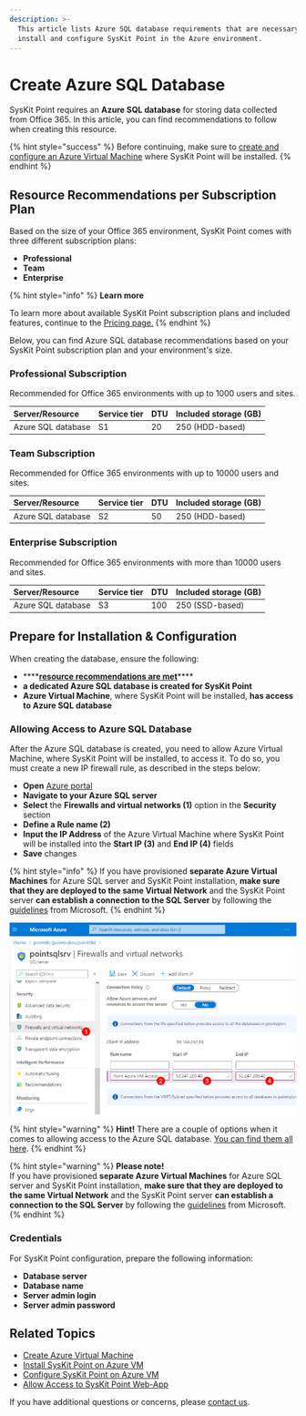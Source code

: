 ```yaml
---
description: >-
  This article lists Azure SQL database requirements that are necessary to
  install and configure SysKit Point in the Azure environment.
---
```


# Create Azure SQL Database

SysKit Point requires an **Azure SQL database** for storing data collected from Office 365. In this article, you can find recommendations to follow when creating this resource.

{% hint style="success" %}
Before continuing, make sure to [create and configure an Azure Virtual Machine](create-azure-vm.md) where SysKit Point will be installed.
{% endhint %}

## Resource Recommendations per Subscription Plan

Based on the size of your Office 365 environment, SysKit Point comes with three different subscription plans:

* **Professional**
* **Team**
* **Enterprise**

{% hint style="info" %}
**Learn more**

To learn more about available SysKit Point subscription plans and included features, continue to the [Pricing page.](https://www.syskit.com/products/point/pricing/)
{% endhint %}

Below, you can find Azure SQL database recommendations based on your SysKit Point subscription plan and your environment's size.

### Professional Subscription

Recommended for Office 365 environments with up to 1000 users and sites.

| Server/Resource | Service tier | DTU | Included storage \(GB\) |
| :--- | :--- | :--- | :--- |
| Azure SQL database | S1 | 20 | 250 \(HDD-based\) |

### Team Subscription

Recommended for Office 365 environments with up to 10000 users and sites.

| Server/Resource | Service tier | DTU | Included storage \(GB\) |
| :--- | :--- | :--- | :--- |
| Azure SQL database | S2 | 50 | 250 \(HDD-based\) |

### Enterprise Subscription

Recommended for Office 365 environments with more than 10000 users and sites.

| Server/Resource | Service tier | DTU | Included storage \(GB\) |
| :--- | :--- | :--- | :--- |
| Azure SQL database | S3 | 100 | 250 \(SSD-based\) |

## Prepare for Installation & Configuration

When creating the database, ensure the following:

* \*\*\*\*[**resource recommendations are met**](create-azure-sql-database.md#resource-recommendations-per-subscription-plan)\*\*\*\*
* **a dedicated Azure SQL database is created for SysKit Point**
* **Azure Virtual Machine**, where SysKit Point will be installed, **has access to Azure SQL database**

### Allowing Access to Azure SQL Database

After the Azure SQL database is created, you need to allow Azure Virtual Machine, where SysKit Point will be installed, to access it. To do so, you must create a new IP firewall rule, as described in the steps below:

* **Open** [Azure portal](https://portal.azure.com)
* **Navigate to your Azure SQL server**
* **Select** the **Firewalls and virtual networks \(1\)** option in the **Security** section
* **Define a Rule name \(2\)**
* **Input the IP Address** of the Azure Virtual Machine where SysKit Point will be installed into the **Start IP \(3\)** and **End IP \(4\)** fields
* **Save** changes

{% hint style="info" %}
If you have provisioned **separate Azure Virtual Machines** for Azure SQL server and SysKit Point installation, **make sure that they are deployed to the same Virtual Network** and the SysKit Point server **can establish a connection to the SQL Server** by following the [guidelines](https://docs.microsoft.com/en-us/azure/virtual-machines/windows/sql/virtual-machines-windows-sql-connect#connect-to-sql-server-within-a-virtual-network) from Microsoft.
{% endhint %}

![Azure SQL - Adding a firewall rule](../../../.gitbook/assets/create-azure-sql-database_allow-access.png)

{% hint style="warning" %}
**Hint!** There are a couple of options when it comes to allowing access to the Azure SQL database. [You can find them all here](https://docs.microsoft.com/en-us/azure/azure-sql/database/network-access-controls-overview).
{% endhint %}

{% hint style="warning" %}
**Please note!**  
If you have provisioned **separate Azure Virtual Machines** for Azure SQL server and SysKit Point installation, **make sure that they are deployed to the same Virtual Network** and the SysKit Point server **can establish a connection to the SQL Server** by following the [guidelines](https://docs.microsoft.com/en-us/azure/virtual-machines/windows/sql/virtual-machines-windows-sql-connect#connect-to-sql-server-within-a-virtual-network) from Microsoft.
{% endhint %}

### Credentials

For SysKit Point configuration, prepare the following information:

* **Database server**
* **Database name**
* **Server admin login**
* **Server admin password**

## Related Topics

* [Create Azure Virtual Machine](create-azure-vm.md)
* [Install SysKit Point on Azure VM](../install-syskit-point-on-azure-vm.md) 
* [Configure SysKit Point on Azure VM](../configure-syskit-point-on-azure-vm.md)
* [Allow Access to SysKit Point Web-App](../allow-access-to-syskit-point-web-app.md)

If you have additional questions or concerns, please [contact us](https://www.syskit.com/contact-us/).

